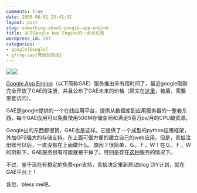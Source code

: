 ```yaml
---
comments: true
date: 2008-06-01 23:41:32
layout: post
slug: something-about-google-app-engine
title: 关于Google App Engine的一点点东西
wordpress_id: 307
categories:
- google[Google]
- gfrog-say[青蛙的杂烩]
---
```


![](https://www.google.com/accounts/ah/logo_en_appengine.gif)![](http://code.google.com/appengine/images/appengine_lowres.jpg)


[Google App Engine](http://appengine.google.com/)（以下简称GAE）服务推出来有段时间了，最近google刚刚完全开放了GAE的注册，并且公布了GAE未来的价格（原文在[这里](http://googleappengine.blogspot.com/2008/05/announcing-open-signups-expected.html)，被盾，需要带套访问）。

GAE是google提供的一个在线应用平台，提供从数据库到应用服务器的一整套东西，每个GAE应用可以免费使用500M存储空间和满足5百万pv/月的CPU跟资源。

Google出的东西都很赞，GAE也是这样。它提供了一个成型的python应用框架，外加GFS强大的存储支持，在上面可很方便的建立自己的web应用。但是，青蛙注册账号以后，一直没有在上面做什么。原因？很简单，Ｇ。Ｆ。Ｗ！在Ｇ。Ｆ。Ｗ的阴影下，GAE服务很有可能就被干掉了。特别是存在[这种](http://gfw.appspot.com/)服务的情况下。

不过，鉴于现在有稳定的免费vpn支持，青蛙决定重新启动blog DIY计划，就在GAE平台上！

各位，bless me吧。
